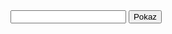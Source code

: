 <!DOCTYPE html>
<html lang="en">
<head>
    <meta charset="UTF-8">
    <meta http-equiv="X-UA-Compatible" content="IE=edge">
    <meta name="viewport" content="width=device-width, initial-scale=1.0">
    <title>Document</title>
</head>
<body>
    <form action= "">
        <input type="text" name="pole" />
        <button type="submit">Pokaz</button>
    </form>
    <div class="wynik"></div>
    <script>

        //odwołujemy sie do formularzu, pobiramy ten formularz

        const formularz = document.querySelector('form');

        const div=document.querySelector('.wynik');

        //przypisujemy zdarzenie do naszego formulara, które uruchomi funkcje przez przeglądarke zdarzenie nazywa sie submit
        formularz.addEventListener ('submit', (e)=> {
            
            e.preventDefault();

            //odwolujemy sie do pola w formularzu i pobieramy jego wartosc
            const wartoscPolaFormularza = document.querySelector('input[name=pole]').value;
            
            if(wartoscPolaFormularza % 2 == 0){
                div.textContent='Liczba jest parzysta';
            } else {
                div.textContent='Liczba jest nie przysta';
            }
            
            
            //wartosc pola formularza wrzucamy do diva
            //div.textContent=wartoscPolaFormularza;

        } );
    </script>
    

    </form>
</body>
</html>

